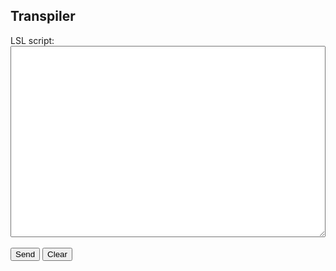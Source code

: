 ## Transpiler

<div id="transpiled-container" style="display: none; margin-top: 1em;">
  <pre class="language-slua line-numbers">
    <code class="language-slua" id="transpiled-output"></code>
  </pre>
</div>

<form id="transpiler-form" autocomplete="off">
  <label for="script">LSL script:</label><br />
  <textarea id="script" name="script" rows="20" required style="width: 100%; white-space: pre-wrap; word-break: break-word;"></textarea><br /><br />
  <button type="submit" class="button">Send</button>
  <button type="button" id="clear-button" class="button">Clear</button>
</form>

<div id="response" style="margin-top: 1em;"></div>

<script>
document.getElementById('transpiler-form').addEventListener('submit', function(e) {
  e.preventDefault();

  const scriptText = document.getElementById('script').value.trim();
  const transpiledDiv = document.getElementById('transpiled-container')
  const responseDiv = document.getElementById('response');
  const outputCode = document.getElementById('transpiled-output');

  transpiledDiv.style.display = 'none';
  responseDiv.innerText = 'Transpiling... please wait.';
  outputCode.textContent = '';

  const url = 'https://script.google.com/macros/s/AKfycbzQ_rwXsMwF6LpVOWtclK0Mk8avcuyuCFffUtYc44x_F2EzYwUHuS9gfQq4XMumHVJ3/exec';

  const formData = new URLSearchParams();
  formData.append('Action', 'transpiler');
  formData.append('Script', scriptText);

  fetch(url, {
    method: 'POST',
    headers: {
      'Content-Type': 'application/x-www-form-urlencoded'
    },
    body: formData.toString()
  })
  .then(response => response.text())
  .then(text => {
    if (text.startsWith('|')) {
      responseDiv.innerText = text.slice(1).trim();
      outputCode.textContent = '';
    } else {
      responseDiv.innerText = 'The SLua script is ready.';
      outputCode.textContent = text.trim();
      transpiledDiv.style.display = 'block';
      Prism.highlightElement(outputCode);
    }
  })
  .catch(error => {
    responseDiv.innerText = error.message;
    outputCode.textContent = '';
  });
});

document.getElementById('clear-button').addEventListener('click', function() {
  document.getElementById('script').value = '';
  document.getElementById('response').innerText = '';
  document.getElementById('transpiled-output').textContent = '';
  document.getElementById('transpiled-container').style.display = 'none';
});
</script>

